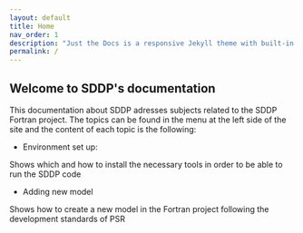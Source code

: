 ```yaml
---
layout: default
title: Home
nav_order: 1
description: "Just the Docs is a responsive Jekyll theme with built-in search that is easily customizable and hosted on GitHub Pages."
permalink: /
---
```


## Welcome to SDDP's documentation

This documentation about SDDP adresses subjects related to the SDDP Fortran project. The topics can be found in the menu at the left side of the site and the content of each topic is the following:

* Environment set up:

Shows which and how to install the necessary tools in order to be able to run the SDDP code

* Adding new model

Shows how to create a new model in the Fortran project following the development standards of PSR